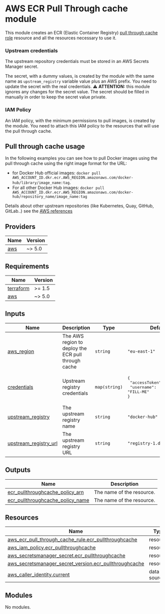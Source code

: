 # AWS ECR Pull Through cache module

This module creates an ECR (Elastic Container Registry) [pull through cache role](https://docs.aws.amazon.com/AmazonECR/latest/userguide/pull-through-cache-creating-rule.html) resource and all the resources necessary to use it.
### Upstream credentials

The upstream repository credentials must be stored in an AWS Secrets Manager secret.

The secret, with a dummy values, is created by the module with the same name as `upstream_registry` variable value plus an AWS prefix. You need to update the secret with the real credentials. :warning: **ATTENTION:** this module ignores any changes for the secret value. The secret should be filled in manually in order to keep the secret value private.
### IAM Policy

An IAM policy, with the minimum permissions to pull images, is created by the module. You need to attach this IAM policy to the resources that will use the pull through cache.
## Pull through cache usage

In the following examples you can see how to pull Docker images using the pull through cache using the right image format for the URL:

- for Docker Hub official images: `docker pull AWS_ACCOUNT_ID.dkr.ecr.AWS_REGION.amazonaws.com/docker-hub/library/image_name:tag`.
- For all other Docker Hub images: `docker pull AWS_ACCOUNT_ID.dkr.ecr.AWS_REGION.amazonaws.com/docker-hub/repository_name/image_name:tag`

Details about other upstream repositories (like Kubernetes, Quay, GitHub, GitLab..) see the [AWS references](https://docs.aws.amazon.com/AmazonECR/latest/userguide/pull-through-cache-working-pulling.html)


<!-- BEGIN_TF_DOCS -->
## Providers

| Name | Version |
|------|---------|
| <a name="provider_aws"></a> [aws](#provider\_aws) | ~> 5.0 |

## Requirements

| Name | Version |
|------|---------|
| <a name="requirement_terraform"></a> [terraform](#requirement\_terraform) | >= 1.5 |
| <a name="requirement_aws"></a> [aws](#requirement\_aws) | ~> 5.0 |

## Inputs

| Name | Description | Type | Default | Required |
|------|-------------|------|---------|:--------:|
| <a name="input_aws_region"></a> [aws\_region](#input\_aws\_region) | The AWS region to deploy the ECR pull through cache | `string` | `"eu-east-1"` | no |
| <a name="input_credentials"></a> [credentials](#input\_credentials) | Upstream registry credentials | `map(string)` | <pre>{<br/>  "accessToken": "FILL-ME",<br/>  "username": "FILL-ME"<br/>}</pre> | no |
| <a name="input_upstream_registry"></a> [upstream\_registry](#input\_upstream\_registry) | The upstream registry name | `string` | `"docker-hub"` | no |
| <a name="input_upstream_registry_url"></a> [upstream\_registry\_url](#input\_upstream\_registry\_url) | The upstream registry URL | `string` | `"registry-1.docker.io"` | no |

## Outputs

| Name | Description |
|------|-------------|
| <a name="output_ecr_pullthroughcache_policy_arn"></a> [ecr\_pullthroughcache\_policy\_arn](#output\_ecr\_pullthroughcache\_policy\_arn) | The name of the resource. |
| <a name="output_ecr_pullthroughcache_policy_name"></a> [ecr\_pullthroughcache\_policy\_name](#output\_ecr\_pullthroughcache\_policy\_name) | The name of the resource. |

## Resources

| Name | Type |
|------|------|
| [aws_ecr_pull_through_cache_rule.ecr_pullthroughcache](https://registry.terraform.io/providers/hashicorp/aws/latest/docs/resources/ecr_pull_through_cache_rule) | resource |
| [aws_iam_policy.ecr_pullthroughcache](https://registry.terraform.io/providers/hashicorp/aws/latest/docs/resources/iam_policy) | resource |
| [aws_secretsmanager_secret.ecr_pullthroughcache](https://registry.terraform.io/providers/hashicorp/aws/latest/docs/resources/secretsmanager_secret) | resource |
| [aws_secretsmanager_secret_version.ecr_pullthroughcache](https://registry.terraform.io/providers/hashicorp/aws/latest/docs/resources/secretsmanager_secret_version) | resource |
| [aws_caller_identity.current](https://registry.terraform.io/providers/hashicorp/aws/latest/docs/data-sources/caller_identity) | data source |

## Modules

No modules.

<!-- END_TF_DOCS -->
